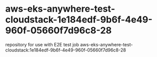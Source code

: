 # aws-eks-anywhere-test-cloudstack-1e184edf-9b6f-4e49-960f-05660f7d96c8-28
repository for use with E2E test job aws-eks-anywhere-test-cloudstack:1e184edf-9b6f-4e49-960f-05660f7d96c8-28
